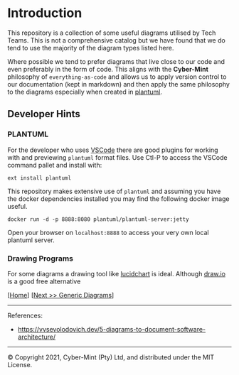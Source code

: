 # Introduction

This repository is a collection of some useful diagrams utilised by Tech Teams.  This is not a comprehensive catalog but we have found that we do tend to use the majority of the diagram types listed here.

Where possible we tend to prefer diagrams that live close to our code and even preferably in the form of code.  This aligns with the **Cyber-Mint** philosophy of `everything-as-code` and allows us to apply version control to our documentation (kept in markdown) and then apply the same philosophy to the diagrams especially when created in [plantuml](https://plantuml.com/).

## Developer Hints

### PLANTUML
For the developer who uses [VSCode](https://code.visualstudio.com/Download) there are good plugins for working with and previewing `plantuml` format files. Use Ctl-P to access the VSCode command pallet and install with:
```
ext install plantuml
``` 

This repository makes extensive use of `plantuml` and assuming you have the docker dependencies installed you may find the following docker image useful.

```
docker run -d -p 8888:8080 plantuml/plantuml-server:jetty
```

Open your browser on `localhost:8888` to access your very own local plantuml server.

### Drawing Programs
For some diagrams a drawing tool like [lucidchart](https://www.lucidchart.com) is ideal.  Although [draw.io](https://draw.io) is a good free alternative 
<br>

[[Home](./README.md)] [[Next >> Generic Diagrams](./generic.md)]
<br>

---
References:
* https://vvsevolodovich.dev/5-diagrams-to-document-software-architecture/
---
&copy; Copyright 2021, Cyber-Mint (Pty) Ltd, and distributed under the MIT License.
